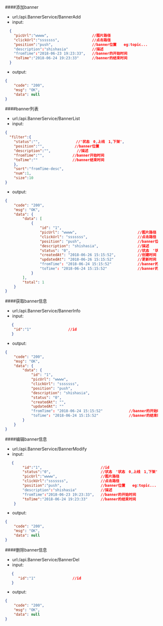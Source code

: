 ####添加banner

- url:/api.BannerService/BannerAdd
- input:
```json
  {
  	"picUrl":"wwww",                    //图片路径
  	"clickUrl":"sssssss",               //点击路径
  	"position":"push",                  //banner位置　　eg:topic...
  	"description":"shishasia"           //描述
  	"fromTime":"2018-06-23 19:23:33",   //banner的开始时间
    "toTime":"2018-06-24 19:23:33"      //banner的结束时间
  }
```

- output:
```json
{
    "code": "200",
    "msg": "OK",
    "data": null
}
```
####banner列表

- url:/api.BannerService/BannerList
- input:
```json
{
  "filter":{
	"status":"",　　　　　　　　　　//'状态　0,上线　1,下架',
	"position":"",              //banner位置
	"description":"",            //描述
	"fromTime":"",             //banner开始时间
	"toTime":""                //banner结束时间
	},
	"sort":"fromTime-desc",
	"num":1,
    "size":10
}
 ```
- output:
```json
{
    "code": "200",
    "msg": "OK",
    "data": {
        "data": [
            {
                "id": "1",
                "picUrl": "wwww",                            //图片路径
                "clickUrl": "sssssss",                  　　　//点击路径　
                "position": "push",                          //banner位置
                "description": "shishasia",                  //描述
                "status": "0",                               //状态　'状态　0,上线　1,下架'
                "createdAt": "2018-06-26 15:15:52",          //创建时间
                "updatedAt": "2018-06-26 15:15:52"           //更新时间
                "fromTime": "2018-06-24 15:15:52"            //banner的开始时间
                "toTime": "2018-06-24 15:15:52"              //banner的结束时间
            }
        ],
        "total": 1
    }
}
```

####获取banner信息

- url:/api.BannerService/BannerInfo
- input:
```json
   {
   	"id":"1"                 //id
   }
```
- output:
```json
{
    "code": "200",
    "msg": "OK",
    "data": {
        "data": {
            "id": "1",
            "picUrl": "wwww",
            "clickUrl": "sssssss",
            "position": "push",
            "description": "shishasia",
            "status": "0",
            "createdAt": "",
            "updatedAt": ""
            "fromTime": "2018-06-24 15:15:52"            //banner的开始时间
            "toTime": "2018-06-24 15:15:52"              //banner的结束时间
        }
    }
}
```

####编辑banner信息

- url:/api.BannerService/BannerModify
- input:
```json
   {
        "id":"1",                           //id
        "status":"0",                       //状态　'状态　0,上线　1,下架'
    	"picUrl":"wwww",                    //图片路径
    	"clickUrl":"sssssss",               //点击路径
    	"position":"push",                  //banner位置　　eg:topic...
    	"description":"shishasia"           //描述
    	"fromTime":"2018-06-23 19:23:33",   //banner的开始时间
        "toTime":"2018-06-24 19:23:33"      //banner的结束时间
    }
```
- output:
```json
{
    "code": "200",
    "msg": "OK",
    "data": null
}
```
####删除banner信息

- url:/api.BannerService/BannerDel
- input:
```json
   {
      "id":"1"                 //id
   }
```
- output:
```json
{
    "code": "200",
    "msg": "OK",
    "data": null
}
```














